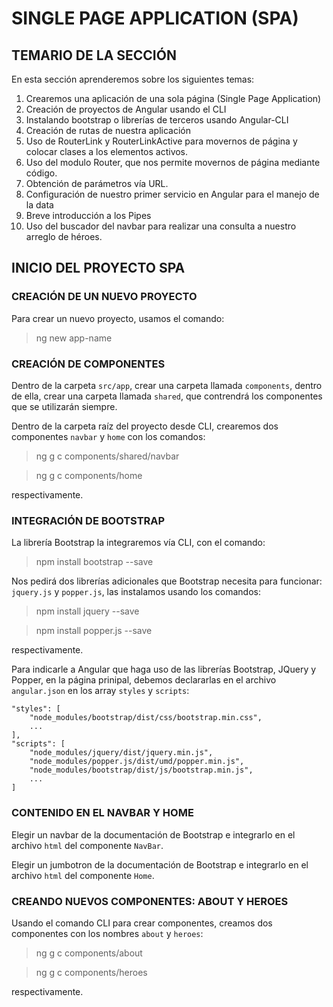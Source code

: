 # SINGLE PAGE APPLICATION (SPA)

## TEMARIO DE LA SECCIÓN

En esta sección aprenderemos sobre los siguientes temas:

1. Crearemos una aplicación de una sola página (Single Page Application)
2. Creación de proyectos de Angular usando el CLI
3. Instalando bootstrap o librerías de terceros usando Angular-CLI
4. Creación de rutas de nuestra aplicación
5. Uso de RouterLink y RouterLinkActive para movernos de página y colocar clases a los elementos activos.
6. Uso del modulo Router, que nos permite movernos de página mediante código.
7. Obtención de parámetros vía URL.
8. Configuración de nuestro primer servicio en Angular para el manejo de la data
9. Breve introducción a los Pipes
10. Uso del buscador del navbar para realizar una consulta a nuestro arreglo de héroes.

## INICIO DEL PROYECTO SPA

### CREACIÓN DE UN NUEVO PROYECTO

Para crear un nuevo proyecto, usamos el comando:

> ng new app-name

### CREACIÓN DE COMPONENTES

Dentro de la carpeta `src/app`, crear una carpeta llamada `components`, dentro de ella, crear una carpeta llamada `shared`, que contrendrá los componentes que se utilizarán siempre.

Dentro de la carpeta raíz del proyecto desde CLI, crearemos dos componentes `navbar` y `home` con los comandos:

> ng g c components/shared/navbar

> ng g c components/home

respectivamente.

### INTEGRACIÓN DE BOOTSTRAP

La librería Bootstrap la integraremos vía CLI, con el comando:

> npm install bootstrap --save

Nos pedirá dos librerías adicionales que Bootstrap necesita para funcionar: `jquery.js` y `popper.js`, las instalamos usando los comandos:

> npm install jquery --save

> npm install popper.js --save

respectivamente.

Para indicarle a Angular que haga uso de las librerías Bootstrap, JQuery y Popper, en la página prinipal, debemos declararlas en el archivo `angular.json` en los array `styles` y `scripts`:

    "styles": [
        "node_modules/bootstrap/dist/css/bootstrap.min.css",
        ...
    ],
    "scripts": [
        "node_modules/jquery/dist/jquery.min.js",
        "node_modules/popper.js/dist/umd/popper.min.js",
        "node_modules/bootstrap/dist/js/bootstrap.min.js",
        ...
    ]

### CONTENIDO EN EL NAVBAR Y HOME

Elegir un navbar de la documentación de Bootstrap e integrarlo en el archivo `html` del componente `NavBar`.

Elegir un jumbotron de la documentación de Bootstrap e integrarlo en el archivo `html` del componente `Home`.

### CREANDO NUEVOS COMPONENTES: ABOUT Y HEROES

Usando el comando CLI para crear componentes, creamos dos componentes con los nombres `about` y `heroes`:

> ng g c components/about

> ng g c components/heroes

respectivamente.